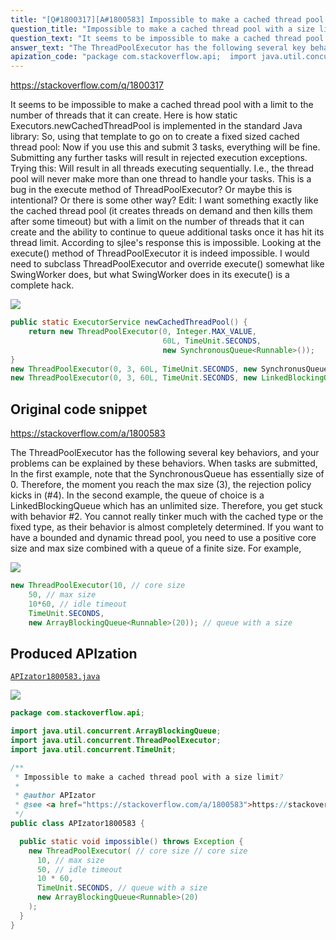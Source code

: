 ```yaml
---
title: "[Q#1800317][A#1800583] Impossible to make a cached thread pool with a size limit?"
question_title: "Impossible to make a cached thread pool with a size limit?"
question_text: "It seems to be impossible to make a cached thread pool with a limit to the number of threads that it can create. Here is how static Executors.newCachedThreadPool is implemented in the standard Java library: So, using that template to go on to create a fixed sized cached thread pool: Now if you use this and submit 3 tasks, everything will be fine.  Submitting any further tasks will result in rejected execution exceptions. Trying this: Will result in all threads executing sequentially.  I.e., the thread pool will never make more than one thread to handle your tasks. This is a bug in the execute method of ThreadPoolExecutor?  Or maybe this is intentional?  Or there is some other way? Edit: I want something exactly like the cached thread pool (it creates threads on demand and then kills them after some timeout) but with a limit on the number of threads that it can create and the ability to continue to queue additional tasks once it has hit its thread limit.  According to sjlee's response this is impossible.  Looking at the execute() method of ThreadPoolExecutor it is indeed impossible.  I would need to subclass ThreadPoolExecutor and override execute() somewhat like SwingWorker does, but what SwingWorker does in its execute() is a complete hack."
answer_text: "The ThreadPoolExecutor has the following several key behaviors, and your problems can be explained by these behaviors. When tasks are submitted, In the first example, note that the SynchronousQueue has essentially size of 0.  Therefore, the moment you reach the max size (3), the rejection policy kicks in (#4). In the second example, the queue of choice is a LinkedBlockingQueue which has an unlimited size.  Therefore, you get stuck with behavior #2. You cannot really tinker much with the cached type or the fixed type, as their behavior is almost completely determined. If you want to have a bounded and dynamic thread pool, you need to use a positive core size and max size combined with a queue of a finite size.  For example,"
apization_code: "package com.stackoverflow.api;  import java.util.concurrent.ArrayBlockingQueue; import java.util.concurrent.ThreadPoolExecutor; import java.util.concurrent.TimeUnit;  /**  * Impossible to make a cached thread pool with a size limit?  *  * @author APIzator  * @see <a href=\"https://stackoverflow.com/a/1800583\">https://stackoverflow.com/a/1800583</a>  */ public class APIzator1800583 {    public static void impossible() throws Exception {     new ThreadPoolExecutor( // core size // core size       10, // max size       50, // idle timeout       10 * 60,       TimeUnit.SECONDS, // queue with a size       new ArrayBlockingQueue<Runnable>(20)     );   } }"
---
```


https://stackoverflow.com/q/1800317

It seems to be impossible to make a cached thread pool with a limit to the number of threads that it can create.
Here is how static Executors.newCachedThreadPool is implemented in the standard Java library:
So, using that template to go on to create a fixed sized cached thread pool:
Now if you use this and submit 3 tasks, everything will be fine.  Submitting any further tasks will result in rejected execution exceptions.
Trying this:
Will result in all threads executing sequentially.  I.e., the thread pool will never make more than one thread to handle your tasks.
This is a bug in the execute method of ThreadPoolExecutor?  Or maybe this is intentional?  Or there is some other way?
Edit: I want something exactly like the cached thread pool (it creates threads on demand and then kills them after some timeout) but with a limit on the number of threads that it can create and the ability to continue to queue additional tasks once it has hit its thread limit.  According to sjlee&#x27;s response this is impossible.  Looking at the execute() method of ThreadPoolExecutor it is indeed impossible.  I would need to subclass ThreadPoolExecutor and override execute() somewhat like SwingWorker does, but what SwingWorker does in its execute() is a complete hack.


<div class="code-logo"><img src="/stackoverflow.png" /></div>

```java
public static ExecutorService newCachedThreadPool() {
    return new ThreadPoolExecutor(0, Integer.MAX_VALUE,
                                  60L, TimeUnit.SECONDS,
                                  new SynchronousQueue<Runnable>());
}
new ThreadPoolExecutor(0, 3, 60L, TimeUnit.SECONDS, new SynchronusQueue<Runable>());
new ThreadPoolExecutor(0, 3, 60L, TimeUnit.SECONDS, new LinkedBlockingQueue<Runable>());
```


## Original code snippet

https://stackoverflow.com/a/1800583

The ThreadPoolExecutor has the following several key behaviors, and your problems can be explained by these behaviors.
When tasks are submitted,
In the first example, note that the SynchronousQueue has essentially size of 0.  Therefore, the moment you reach the max size (3), the rejection policy kicks in (#4).
In the second example, the queue of choice is a LinkedBlockingQueue which has an unlimited size.  Therefore, you get stuck with behavior #2.
You cannot really tinker much with the cached type or the fixed type, as their behavior is almost completely determined.
If you want to have a bounded and dynamic thread pool, you need to use a positive core size and max size combined with a queue of a finite size.  For example,

<div class="code-logo"><img src="/stackoverflow.png" /></div>

```java
new ThreadPoolExecutor(10, // core size
    50, // max size
    10*60, // idle timeout
    TimeUnit.SECONDS,
    new ArrayBlockingQueue<Runnable>(20)); // queue with a size
```

## Produced APIzation

[`APIzator1800583.java`](https://github.com/pasqualesalza/apization-temp-data/raw/master/search/APIzator1800583.java)

<div class="code-logo"><img src="/apizator.png" /></div>

```java
package com.stackoverflow.api;

import java.util.concurrent.ArrayBlockingQueue;
import java.util.concurrent.ThreadPoolExecutor;
import java.util.concurrent.TimeUnit;

/**
 * Impossible to make a cached thread pool with a size limit?
 *
 * @author APIzator
 * @see <a href="https://stackoverflow.com/a/1800583">https://stackoverflow.com/a/1800583</a>
 */
public class APIzator1800583 {

  public static void impossible() throws Exception {
    new ThreadPoolExecutor( // core size // core size
      10, // max size
      50, // idle timeout
      10 * 60,
      TimeUnit.SECONDS, // queue with a size
      new ArrayBlockingQueue<Runnable>(20)
    );
  }
}

```